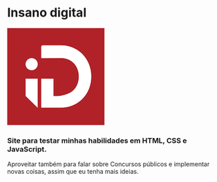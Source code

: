 # Insano digital

 ![Logo do insano](img%20Insano%20digital.png)

### Site para testar minhas habilidades em HTML, CSS e JavaScript.

<p>Aproveitar também para falar sobre Concursos públicos e implementar novas coisas, assim que eu tenha mais ideias. </p>



